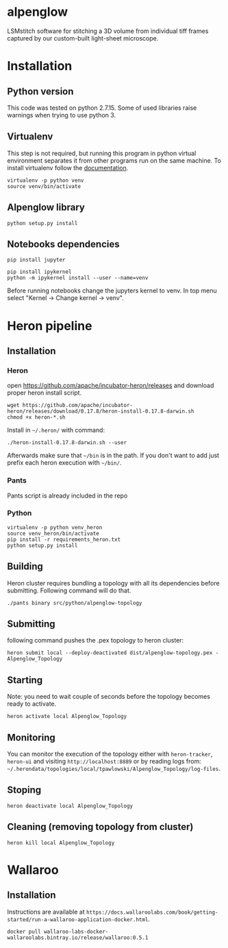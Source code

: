 # alpenglow
LSMstitch software for stitching a 3D volume from individual tiff frames captured by our custom-built light-sheet microscope.

# Installation

## Python version

This code was tested on python 2.7.15. Some of used libraries raise warnings when trying to use python 3. 

## Virtualenv

This step is not required, but running this program in python virtual environment separates it from other programs run on the same machine. To install virtualenv follow the [documentation](https://virtualenv.pypa.io/en/stable/installation/).

```
virtualenv -p python venv
source venv/bin/activate
```

## Alpenglow library
```
python setup.py install
```

## Notebooks dependencies

```
pip install jupyter

pip install ipykernel
python -m ipykernel install --user --name=venv
```

Before running notebooks change the jupyters kernel to venv. In top menu select "Kernel -> Change kernel -> venv".

# Heron pipeline

## Installation

### Heron

open https://github.com/apache/incubator-heron/releases and download proper heron install script.
```
wget https://github.com/apache/incubator-heron/releases/download/0.17.8/heron-install-0.17.8-darwin.sh
chmod +x heron-*.sh
```

Install in `~/.heron/` with command: 
```
./heron-install-0.17.8-darwin.sh --user
```

Afterwards make sure that `~/bin` is in the path. If you don't want to add just prefix each heron execution with `~/bin/`.



### Pants

Pants script is already included in the repo

### Python

```
virtualenv -p python venv_heron
source venv_heron/bin/activate
pip install -r requirements_heron.txt
python setup.py install
```

## Building

Heron cluster requires bundling a topology with all its dependencies before submitting. Following command will do that.
```
./pants binary src/python/alpenglow-topology
```

## Submitting
following command pushes the .pex topology to heron cluster:
```
heron submit local --deploy-deactivated dist/alpenglow-topology.pex - Alpenglow_Topology
```

## Starting

Note: you need to wait couple of seconds before the topology becomes ready to activate.
```
heron activate local Alpenglow_Topology
```

## Monitoring

You can monitor the execution of the topology either with `heron-tracker`, `heron-ui` and visiting `http://localhost:8889` or by reading logs from: `~/.herondata/topologies/local/tpawlowski/Alpenglow_Topology/log-files`.

## Stoping
```
heron deactivate local Alpenglow_Topology
```

## Cleaning (removing topology from cluster)

```
heron kill local Alpenglow_Topology
```

# Wallaroo

## Installation

Instructions are available at `https://docs.wallaroolabs.com/book/getting-started/run-a-wallaroo-application-docker.html`.

```
docker pull wallaroo-labs-docker-wallaroolabs.bintray.io/release/wallaroo:0.5.1
```


